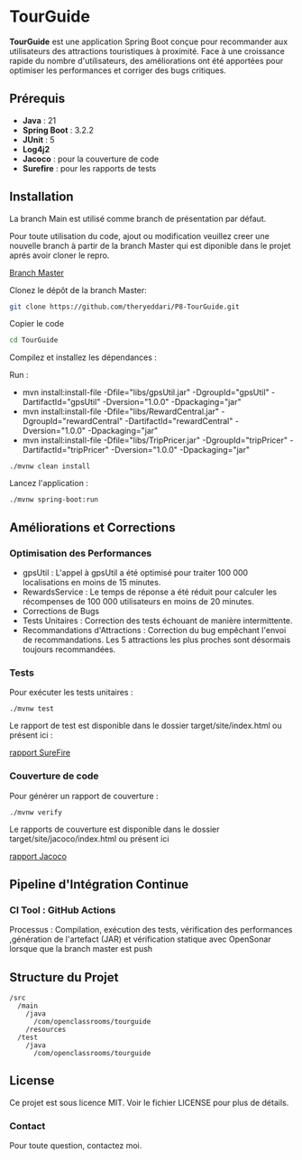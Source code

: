 # TourGuide

**TourGuide** est une application Spring Boot conçue pour recommander aux utilisateurs des attractions touristiques à proximité. Face à une croissance rapide du nombre d'utilisateurs, des améliorations ont été apportées pour optimiser les performances et corriger des bugs critiques.

## Prérequis

- **Java** : 21
- **Spring Boot** : 3.2.2
- **JUnit** : 5
- **Log4j2**
- **Jacoco** : pour la couverture de code
- **Surefire** : pour les rapports de tests

## Installation

La branch Main est utilisé comme branch de présentation par défaut.

Pour toute utilisation du code, ajout ou modification veuillez creer une nouvelle branch à partir de la branch Master qui est diponible dans le projet aprés avoir cloner le repro.

[Branch Master](https://github.com/theryeddari/P8-TourGuide/tree/8b0c295b35227ea6c349c2568c96b538c3524746/TourGuide) 

Clonez le dépôt de la branch Master:

```sh
git clone https://github.com/theryeddari/P8-TourGuide.git
```
Copier le code
```sh
cd TourGuide
```
Compilez et installez les dépendances :

Run : 
- mvn install:install-file -Dfile="libs/gpsUtil.jar" -DgroupId="gpsUtil" -DartifactId="gpsUtil" -Dversion="1.0.0" -Dpackaging="jar"  
- mvn install:install-file -Dfile="libs/RewardCentral.jar" -DgroupId="rewardCentral" -DartifactId="rewardCentral" -Dversion="1.0.0" -Dpackaging="jar"  
- mvn install:install-file -Dfile="libs/TripPricer.jar" -DgroupId="tripPricer" -DartifactId="tripPricer" -Dversion="1.0.0" -Dpackaging="jar"


```
./mvnw clean install
```
Lancez l'application :

```
./mvnw spring-boot:run
```
## Améliorations et Corrections

### Optimisation des Performances

- gpsUtil : L'appel à gpsUtil a été optimisé pour traiter 100 000 localisations en moins de 15 minutes.
- RewardsService : Le temps de réponse a été réduit pour calculer les récompenses de 100 000 utilisateurs en moins de 20 minutes.
- Corrections de Bugs
- Tests Unitaires : Correction des tests échouant de manière intermittente.
- Recommandations d'Attractions :
Correction du bug empêchant l'envoi de recommandations. Les 5 attractions les plus proches sont désormais toujours recommandées.

### Tests
Pour exécuter les tests unitaires :

``` 
./mvnw test
```
Le rapport de test est disponible dans le dossier target/site/index.html ou présent  ici :

[rapport SureFire](https://github.com/theryeddari/P8-TourGuide/blob/e51bbd3725823a355724c16e5ba6e0512cbd124f/surefire.png)

### Couverture de code

Pour générer un rapport de couverture :

```
./mvnw verify
```

Le rapports de couverture est disponible dans le dossier target/site/jacoco/index.html ou présent  ici

[rapport Jacoco](https://github.com/theryeddari/P8-TourGuide/blob/e51bbd3725823a355724c16e5ba6e0512cbd124f/jacoco.png)

## Pipeline d'Intégration Continue

### CI Tool : GitHub Actions
Processus : Compilation, exécution des tests, vérification des performances ,génération de l'artefact (JAR) et vérification statique avec OpenSonar lorsque que la branch master est push

## Structure du Projet
```
/src
  /main
    /java
      /com/openclassrooms/tourguide
    /resources
  /test
    /java
      /com/openclassrooms/tourguide
```
## License
Ce projet est sous licence MIT. Voir le fichier LICENSE pour plus de détails.

### Contact
Pour toute question, contactez moi.
